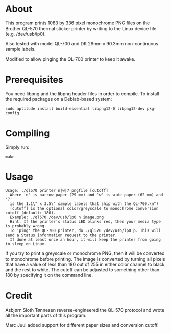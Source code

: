 # About #

This program prints 1083 by 336 pixel monochrome PNG files on the Brother QL-570 thermal sticker printer by writing to the Linux device file (e.g. /dev/usb/lp0).

Also tested with model QL-700 and DK 29mm x 90.3mm non-continuous sample labels.

Modified to allow pinging the QL-700 printer to keep it awake.

# Prerequisites #

You need libpng and the libpng header files in order to compile. To install the required packages on a Debiab-based system:

```
sudo aptitude install build-essential libpng12-0 libpng12-dev pkg-config
```

# Compiling #

Simply run:

```
make
```

# Usage #

```
Usage: ./ql570 printer n|w|7 pngfile [cutoff]
  Where 'n' is narrow paper (29 mm) and 'w' is wide paper (62 mm) and '7'
  is the 1.1\" x 3.5\" sample labels that ship with the QL-700.\n")
  [cutoff] is the optional color/greyscale to monochrome conversion cutoff (default: 180).
  Example: ./ql570 /dev/usb/lp0 n image.png
  Hint: If the printer's status LED blinks red, then your media type is probably wrong.
  To 'ping' the QL-700 printer, do ./ql570 /dev/usb/lp0 p. This will send a Status information request to the printer.
  If done at least once an hour, it will keep the printer from going to sleep on Linux.
```

If you try to print a greyscale or monochrome PNG, then it will be converted to monochrome before printing. The image is converted by turning all pixels that have a value of less than 180 out of 255 in either color channel to black, and the rest to white. The cutoff can be adjusted to something other than 180 by specifying it on the command line.

# Credit #

Asbjørn Sloth Tønnesen reverse-engineered the QL-570 protocol and wrote all the important parts of this program.

Marc Juul added support for different paper sizes and conversion cutoff.
